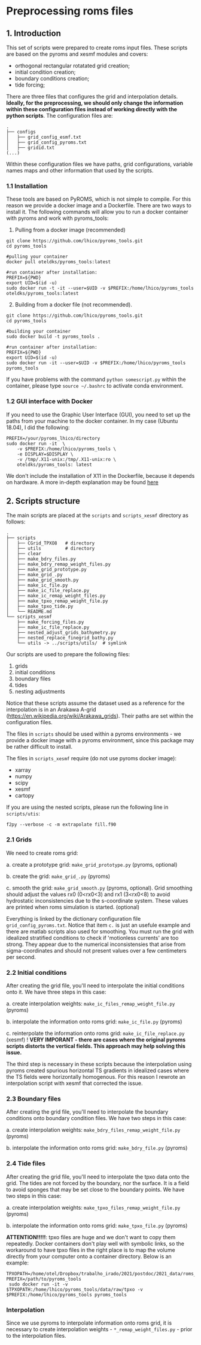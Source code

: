 # Preprocessing roms files

## 1. Introduction
This set of scripts were prepared to create roms input files. These scripts are based on the pyroms and xesmf modules and covers:
* orthogonal rectangular rotatated grid  creation;
* initial condition creation;
* boundary conditions creation;
* tide forcing;

There are three files that configures the grid and interpolation details. **Ideally, for the preprocessing, we should only change the information within these configuration files instead of working directly with the python scripts**. The configuration files are:

```
.
├── configs 
│   ├── grid_config_esmf.txt
│   ├── grid_config_pyroms.txt
│   ├── gridid.txt
(...)
```

Within these configuration files we have paths, grid configurations, variable names maps and other information that used by the scripts.

### **1.1 Installation**

These tools are based on PyROMS, which is not simple to compile. For this reason we provide a docker image and a Dockerfile. There are two ways to install it. The following commands will allow you to run a docker container with pyroms and work  with pyroms_tools:

1) Pulling from a docker image (recommended)
```
git clone https://github.com/lhico/pyroms_tools.git
cd pyroms_tools

#pulling your container
docker pull oteldks/pyroms_tools:latest

#run container after installation:
PREFIX=${PWD}
export UID=$(id -u)
sudo docker run -t -it --user=$UID -v $PREFIX:/home/lhico/pyroms_tools  oteldks/pyroms_tools:latest
```

2) Building from a docker file (not recommended).
```
git clone https://github.com/lhico/pyroms_tools.git
cd pyroms_tools

#building your container
sudo docker build -t pyroms_tools .

#run container after installation:
PREFIX=${PWD}
export UID=$(id -u)
sudo docker run -it --user=$UID -v $PREFIX:/home/lhico/pyroms_tools   pyroms_tools

```

If you have problems with the command `python somescript.py` within the container, please type `source ~/.bashrc` to activate conda environment.

<!-- During the building step, the following error might appear:

```bash
sudo: effective uid is not 0, is /usr/bin/sudo on a file system with the 'nosuid' option set or an NFS file system without root privileges?
```

If this is your case, then you must use the ```Dockerfile.v2``` instead. To do this, try the following sequence of commands:

```bash
#building your container
sudo docker build -t pyroms_tools . -f Dockerfile.v2

#after installation:
PREFIX=${PWD}
export UID=$(id -u)
sudo docker run -it --user=$UID -v $PREFIX:/home/lhico/pyroms_tools   pyroms_tools

``` -->

### **1.2 GUI interface with Docker**

If you need to use the Graphic User Interface (GUI), you need to set up the paths from your machine to the docker container. In my case (Ubuntu 18.04), I did the following:

```
PREFIX=/your/pyroms_lhico/directory
sudo docker run -it  \
    -v $PREFIX:/home/lhico/pyroms_tools \
    -e DISPLAY=$DISPLAY \
    -v /tmp/.X11-unix:/tmp/.X11-unix:ro \
    oteldks/pyroms_tools: latest
```

We don't include the installation of X11 in the Dockerfile, because it depends on hardware. A more in-depth explanation may be found [here](https://stackoverflow.com/questions/25281992/alternatives-to-ssh-x11-forwarding-for-docker-containers)

## 2. Scripts structure

The main scripts are placed at the `scripts` and `scripts_xesmf` directory as follows:

```
.
├── scripts
│   ├── CGrid_TPXO8   # directory
│   ├── utils         # directory
│   ├── clear
│   ├── make_bdry_files.py
│   ├── make_bdry_remap_weight_files.py
│   ├── make_grid_prototype.py
│   ├── make_grid_.py
│   ├── make_grid_smooth.py
│   ├── make_ic_file.py
│   ├── make_ic_file_replace.py
│   ├── make_ic_remap_weight_files.py
│   ├── make_tpxo_remap_weight_file.py
│   ├── make_tpxo_tide.py
│   └── README.md
└── scripts_xesmf
    ├── make_forcing_files.py
    ├── make_ic_file_replace.py
    ├── nested_adjust_grids_bathymetry.py
    ├── nested_replace_finegrid_bathy.py
    └── utils -> ../scripts/utils/  # symlink
```

Our scripts are used to prepare the following files:

1. grids
2. initial conditions
3. boundary files
4. tides
5. nesting adjustments

Notice that these scripts assume the dataset used as a reference for the interpolation is in an Arakawa A-grid (https://en.wikipedia.org/wiki/Arakawa_grids). Their paths are set within the configuration files.


The files in `scripts` should be used within a pyroms environments - we provide a docker image with a pyroms environment, since this package may be rather difficult to install.

The files in `scripts_xesmf` require (do not use pyroms docker image):
- xarray
- numpy
- scipy
- xesmf
- cartopy

If you are using the nested scripts, please run the following line in `scripts/utis`:

```
f2py --verbose -c -m extrapolate fill.f90
```


### **2.1 Grids**

We need to create roms grid:

a. create a prototype grid: `make_grid_prototype.py` (pyroms, optional)

b. create the grid: `make_grid_.py` (pyroms)

c. smooth the grid: `make_grid_smooth.py` (pyroms, optional).
Grid smoothing should adjust the values rx0 (0\<rx0\<3) and rx1 (3\<rx0\<8) to avoid hydrostatic inconsistencies due to the s-coordinate system. These values are printed when roms simulation is started. (optional) 

Everything is linked by the dictionary configuration file `grid_config_pyroms.txt`. Notice that item `c.` is just an usefule example and there are matlab scripts also used for smoothing. You must run the grid with idealized stratified conditions to check if 'motionless currents' are too strong. They appear due to the numerical inconsistensies that arise from sigma-coordinates and should not present values over a few centimeters per second.

### **2.2 Initial conditions**

After creating the grid file, you'll need to interpolate the initial conditions onto it. We have three steps in this case:
    
a. create interpolation weights: `make_ic_files_remap_weight_file.py` (pyroms)

b. interpolate the information onto roms grid: `make_ic_file.py` (pyroms)

c. reinterpolate the information onto roms grid: `make_ic_file_replace.py` (xesmf)  ! **VERY IMPORANT - there are cases where the original pyroms scripts distorts the vertical fields. This approach may help solving this issue.**

The third step is necessary in these scripts because the interpolation using pyroms created spurious horizontal TS gradients in idealized cases where the TS fields were  horizontally homogenous. For this reason I rewrote an interpolation script with xesmf that corrected the issue.

### **2.3 Boundary files**

After creating the grid file, you'll need to interpolate the boundary conditions onto boundary condition files. We have two steps in this case:

a. create interpolation weights: `make_bdry_files_remap_weight_file.py` (pyroms)

b. interpolate the information onto roms grid: `make_bdry_file.py` (pyroms)


### **2.4 Tide files**


After creating the grid file, you'll need to interpolate the tpxo data onto the grid. The tides are not forced by the boundary, nor the surface. It is a field to avoid sponges that may be set close to the boundary points. We have two steps in this case:

a. create interpolation weights: `make_tpxo_files_remap_weight_file.py` (pyroms)

b. interpolate the information onto roms grid: `make_tpxo_file.py` (pyroms)


**ATTENTION!!!!!**: tpxo files are huge and we don't want to copy them repeatedly. Docker containers don't play well with symbolic links, so the workaround to have tpxo files in the right place is to map the volume directly from your computer onto a container directory. Below is an example:

```
TPXOPATH=/home/otel/Dropbox/trabalho_irado/2021/postdoc/2021_data/roms_files/tpxo
PREFIX=/path/to/pyroms_tools
 sudo docker run -it -v $TPXOPATH:/home/lhico/pyroms_tools/data/raw/tpxo -v $PREFIX:/home/lhico/pyroms_tools pyroms_tools
```


### Interpolation

Since we use pyroms to interpolate information onto roms grid, it is necessary to create interpolation weights - `*_remap_weight_files.py` - prior to the interpolation files.



<!---
## Nesting procedure (not completed)

1 - Create coarse grid  CRS
2 - Create refined grid REC1 (coarse2fine_group.m part A matlab)
3 - Create refined grid SRC1 (make_grid_refine.py): this will be used as a source of information. REC1 domain must be contained in SRC1 domain, but doesn't need to be the same asa CRS
4 - Adjust bathymetries and masks to grids (REC1,2) (make_grid_refine*_interpolation.py)
5 - create remap files
6 - create initial conditions files
7 - reinterpolate initial condition files
8 - run the final part in c
9 - take the grid files and create the contact file (coarse2fine_group.m part B matlab)
10 - if you are nesting you need to adjust the bathymetry between the fields. it is possible to make the adjustment by adapting the script script_aux/adjust_bathy. Remeber, the contour lines must be overlapping on the boundaries, otherwise the model will generate weird gradients in the contact points
-->
